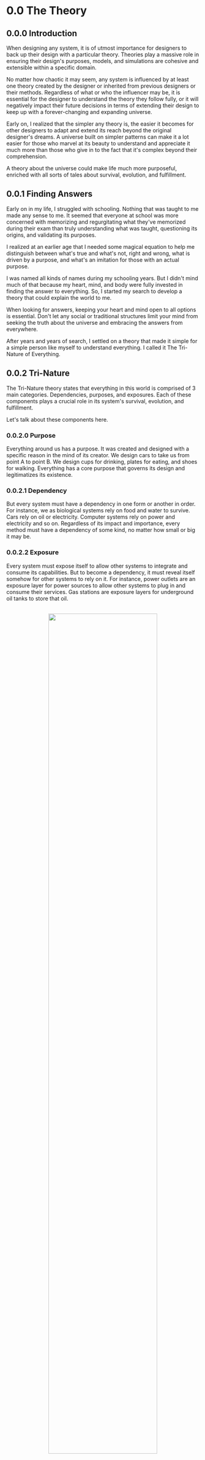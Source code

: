# 0.0 The Theory

## 0.0.0 Introduction
When designing any system, it is of utmost importance for designers to back up their design with a particular theory. Theories play a massive role in ensuring their design's purposes, models, and simulations are cohesive and extensible within a specific domain.

No matter how chaotic it may seem, any system is influenced by at least one theory created by the designer or inherited from previous designers or their methods.
Regardless of what or who the influencer may be, it is essential for the designer to understand the theory they follow fully, or it will negatively impact their future decisions in terms of extending their design to keep up with a forever-changing and expanding universe.

Early on, I realized that the simpler any theory is, the easier it becomes for other designers to adapt and extend its reach beyond the original designer's dreams. A universe built on simpler patterns can make it a lot easier for those who marvel at its beauty to understand and appreciate it much more than those who give in to the fact that it's complex beyond their comprehension.

A theory about the universe could make life much more purposeful, enriched with all sorts of tales about survival, evolution, and fulfillment.


## 0.0.1 Finding Answers
Early on in my life, I struggled with schooling. Nothing that was taught to me made any sense to me. It seemed that everyone at school was more concerned with memorizing and regurgitating what they've memorized during their exam than truly understanding what was taught, questioning its origins, and validating its purposes.

I realized at an earlier age that I needed some magical equation to help me distinguish between what's true and what's not, right and wrong, what is driven by a purpose, and what's an imitation for those with an actual purpose.

I was named all kinds of names during my schooling years. But I didn't mind much of that because my heart, mind, and body were fully invested in finding the answer to everything. So, I started my search to develop a theory that could explain the world to me.

When looking for answers, keeping your heart and mind open to all options is essential. Don't let any social or traditional structures limit your mind from seeking the truth about the universe and embracing the answers from everywhere.

After years and years of search, I settled on a theory that made it simple for a simple person like myself to understand everything. I called it The Tri-Nature of Everything.


## 0.0.2 Tri-Nature
The Tri-Nature theory states that everything in this world is comprised of 3 main categories. Dependencies, purposes, and exposures. Each of these components plays a crucial role in its system's survival, evolution, and fulfillment.

Let's talk about these components here.

### 0.0.2.0 Purpose
Everything around us has a purpose. It was created and designed with a specific reason in the mind of its creator. We design cars to take us from point A to point B. We design cups for drinking, plates for eating, and shoes for walking. Everything has a core purpose that governs its design and legitimatizes its existence.

### 0.0.2.1 Dependency
But every system must have a dependency in one form or another in order. For instance, we as biological systems rely on food and water to survive. Cars rely on oil or electricity. Computer systems rely on power and electricity and so on. Regardless of its impact and importance, every method must have a dependency of some kind, no matter how small or big it may be.

### 0.0.2.2 Exposure
Every system must expose itself to allow other systems to integrate and consume its capabilities. But to become a dependency, it must reveal itself somehow for other systems to rely on it. For instance, power outlets are an exposure layer for power sources to allow other systems to plug in and consume their services. Gas stations are exposure layers for underground oil tanks to store that oil.

<br />
	<div align=center>
		<img width="75%" src="https://user-images.githubusercontent.com/3196088/187690147-d00dc9fa-1e9e-4f75-881e-432f4cad4382.svg" />
	</div>
<br />

### 0.0.3 Everything is Connected
In the larger scheme of things, all systems out there are connected. A simple example of this is the food chain in nature. The sun is a dependency for the grass to grow; grasshoppers are grass consumers while frogs feed on grasshoppers, snakes feed off of frogs, and so on.

Every member of the food chain is a system with dependencies, purposes, and exposure.

<br />
	<div align=center>
		<img width="75%" src="https://user-images.githubusercontent.com/1453985/166204227-b07470e3-56aa-46a7-a2e4-bccda9024af0.png" />
	</div>
<br />

Since computer systems are nothing but a reflection of our reality, these systems integrations represent a chain of infinite dependencies where each one of these systems relies on one or more systems to fulfill its purpose. A simple mobile application could rely on a backend system to persist its data. But the backend system relies on a cloud-based system to store the data. And the cloud-based system relies on a file system to perform basic persistence operations and so on.

### 0.0.4 Fractal Pattern
The Tri-Nature pattern of Things could also be perceived at the smallest scale of any system and the largest scale. Every system out there is infinitely comprised of three components, each of which has three components and so on. That's what we call a fractal pattern.

For instance, the smallest known component in the universe is the quarks within neutron within an atom. These quarks are three components, two down quarks and one up quark. But if you zoom out slightly, you would see that the larger system where these quarks reside is also comprised of three components: electrons, protons, and neutrons.

<br />
	<div align=center>
		<img width="75%" src="https://user-images.githubusercontent.com/1453985/166233617-87b51836-010a-4744-9ad0-194dada5a5b7.png" />
	</div>
<br />

If we zoom far out from the sub-atomic level to the solar system, the pattern continues to repeat at a massive scale. Our solar system is comprised of the sun, planets, and moons. And they fall within the dependency purposing and exposure patterns as the components in the sub-atomic level as follows:

<br />
	<div align=center>
		<img width="75%" src="https://user-images.githubusercontent.com/1453985/166234576-18613bdd-e972-4562-8761-15cf8ea875cf.png" />
	</div>
<br />

And if we zoom further out at scale, we find that galaxies are made of dust, gas, and dark matter.

The Tri-Nature pattern continues to repeat itself in every aspect of our lives. Every component in our universe, from the smallest sub-atomic parts to the scale of galaxies and solar systems, follows the same rule.

### 0.0.5 Systems Design & Architecture
It is now evident that we can follow a theory to design systems! We can now develop every component in our software according to The Tri-Nature of Everything. The rules and guidelines that govern designing software according to The Theory is called The Standard. It refers to the universal standard in designing systems in every matter.

The Standard dictates at the low-level architecture that every system out there should be comprised of brokers (dependencies) and services (purposes), and exposers (exposures).

For instance, when designing a simple RESTful API, we may need to integrate with a database system, then validate incoming data based on specific business rules and expose these capabilities to the outside world for the API consumers to integrate with it.

According to The Standard, that system would look like this:

<br />
	<div align=center>
		<img width="75%" src="https://user-images.githubusercontent.com/1453985/166236209-362ae38d-9455-4ae2-b5d5-a10c92bf0b46.png" />
	</div>
<br />

The same pattern would repeat itself when digging deeper into any of these components. For instance, a service is comprised of validation components, processing components, and integration components. And then, if we zoom in a bit further, these same validation components are comprised of three more refined components: structural, logical, and external. The pattern continues to go on and on to the lowest level of our design, as shown here:

<br />
	<div align=center>
		<img width="75%" src="https://user-images.githubusercontent.com/1453985/166237622-ff4dc0e8-2513-4d7e-834d-ef15caee3d30.png" />
	</div>
<br />

The same pattern also applies to larger systems if we zoom out of the one system realm into distributed modern systems such as microservice architectures - the same pattern should apply as follows:

<br />
	<div align=center>
		<img width="65%" src="https://user-images.githubusercontent.com/1453985/166238298-f3f0c040-d57a-4a56-a6bc-13c564aef5e1.png" />
	</div>
<br />

In a distributed system, some services play the role of ambassadors to external or local resources, equivalent to a broker component at the service level. But then a purpose-driven component must come into play to orchestrate business flows by combining one or many primitive resource-consumption operations from these ambassador services. The final part is the exposure layer, a thin gatekeeper layer that becomes the first point of contact between the outside world and your microservice architecture.

The same pattern of tri-nature will continue to repeat itself across several systems, may it be large across multiple organizations or small within one single service.

### 0.0.6 Conclusion
In conclusion, The Tri-Nature of Everything is the theory that powers up The Standard. The Tri-Nature theory heavily influences every single aspect of the rules and guidelines of The Standard. But it's important to understand that the theory goes well beyond designing some software system. It can apply to management styles, writing books, making meals, establishing relationships, and every other aspect of our lives, which goes beyond the purpose of The Standard here.

After so many years of research and experimentation with the Tri-Nature theory, it is evident now that it works! It helps simplify some of the most complex systems out there. It plays well with our intuition as human beings. It makes it even simpler for automatons in the future to expedite our development processes of software and hardware and everything else in between.

Finally, The Standard is an ongoing journey of continuing to question The Tri-Nature theory. The further we go into uncharted waters in business domains, the more we discover some new territories where my theory still stands. Even for the most chaotic systems out there, the theory applies in certain ways, even if the components of said systems don't entirely adhere to The Standard form of distinction.
